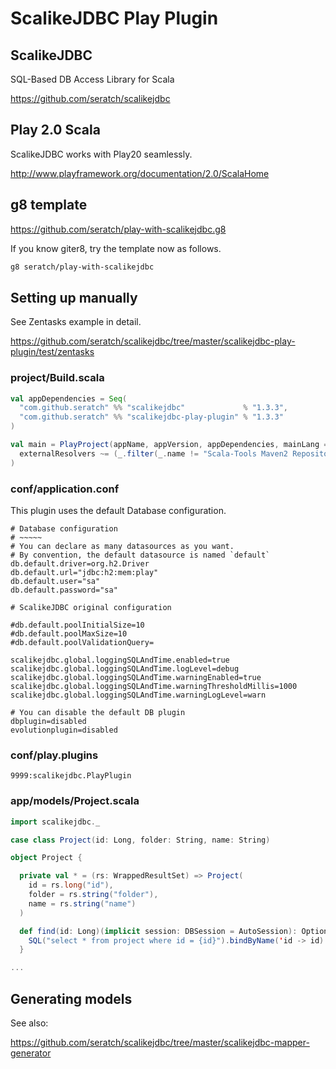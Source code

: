 # ScalikeJDBC Play Plugin

## ScalikeJDBC

SQL-Based DB Access Library for Scala

https://github.com/seratch/scalikejdbc


## Play 2.0 Scala

ScalikeJDBC works with Play20 seamlessly.

http://www.playframework.org/documentation/2.0/ScalaHome


## g8 template

https://github.com/seratch/play-with-scalikejdbc.g8

If you know giter8, try the template now as follows.

```sh
g8 seratch/play-with-scalikejdbc
```


## Setting up manually

See Zentasks example in detail.

https://github.com/seratch/scalikejdbc/tree/master/scalikejdbc-play-plugin/test/zentasks

### project/Build.scala

```scala
val appDependencies = Seq(
  "com.github.seratch" %% "scalikejdbc"             % "1.3.3",
  "com.github.seratch" %% "scalikejdbc-play-plugin" % "1.3.3"
)

val main = PlayProject(appName, appVersion, appDependencies, mainLang = SCALA).settings(
  externalResolvers ~= (_.filter(_.name != "Scala-Tools Maven2 Repository"))
)
```

### conf/application.conf

This plugin uses the default Database configuration.

```
# Database configuration
# ~~~~~ 
# You can declare as many datasources as you want.
# By convention, the default datasource is named `default`
db.default.driver=org.h2.Driver
db.default.url="jdbc:h2:mem:play"
db.default.user="sa"
db.default.password="sa"

# ScalikeJDBC original configuration

#db.default.poolInitialSize=10
#db.default.poolMaxSize=10
#db.default.poolValidationQuery=

scalikejdbc.global.loggingSQLAndTime.enabled=true
scalikejdbc.global.loggingSQLAndTime.logLevel=debug
scalikejdbc.global.loggingSQLAndTime.warningEnabled=true
scalikejdbc.global.loggingSQLAndTime.warningThresholdMillis=1000
scalikejdbc.global.loggingSQLAndTime.warningLogLevel=warn

# You can disable the default DB plugin
dbplugin=disabled
evolutionplugin=disabled
```

### conf/play.plugins

```
9999:scalikejdbc.PlayPlugin
```

### app/models/Project.scala

```scala
import scalikejdbc._

case class Project(id: Long, folder: String, name: String)

object Project {

  private val * = (rs: WrappedResultSet) => Project(
    id = rs.long("id"), 
    folder = rs.string("folder"), 
    name = rs.string("name")
  )

  def find(id: Long)(implicit session: DBSession = AutoSession): Option[Project] = {
    SQL("select * from project where id = {id}").bindByName('id -> id).map(*).single.apply()
  }

...
```

## Generating models

See also:

https://github.com/seratch/scalikejdbc/tree/master/scalikejdbc-mapper-generator



